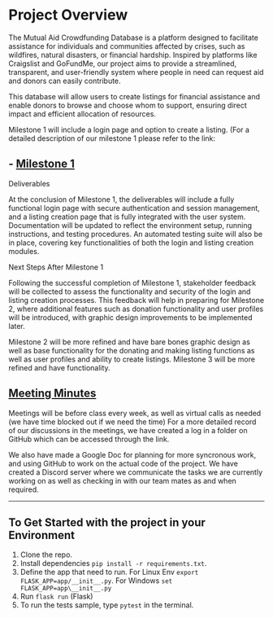 # Project Overview

The Mutual Aid Crowdfunding Database is a platform designed to facilitate assistance for individuals and communities affected by crises, such as wildfires, natural disasters, or financial hardship. Inspired by platforms like Craigslist and GoFundMe, our project aims to provide a streamlined, transparent, and user-friendly system where people in need can request aid and donors can easily contribute.

This database will allow users to create listings for financial assistance and enable donors to browse and choose whom to support, ensuring direct impact and efficient allocation of resources.


Milestone 1 will include a login page and option to create a listing. (For a detailed description of our milestone 1 please refer to the link:

## - [Milestone 1](milestones/Milestone1.md)

Deliverables

At the conclusion of Milestone 1, the deliverables will include a fully functional login page with secure authentication and session management, and a listing creation page that is fully integrated with the user system. Documentation will be updated to reflect the environment setup, running instructions, and testing procedures. An automated testing suite will also be in place, covering key functionalities of both the login and listing creation modules.

Next Steps After Milestone 1

Following the successful completion of Milestone 1, stakeholder feedback will be collected to assess the functionality and security of the login and listing creation processes. This feedback will help in preparing for Milestone 2, where additional features such as donation functionality and user profiles will be introduced, with graphic design improvements to be implemented later.

Milestone 2 will be more refined and have bare bones graphic design as well as base functionality for the donating and making listing functions as well as user profiles and ability to create listings.
Milestone 3 will be more refined and have functionality.

## [Meeting Minutes](Weekly_Meetings.md)

Meetings will be before class every week, as well as virtual calls as needed (we have time blocked out if we need the time)
For a more detailed record of our discussions in the meetings, we have created a log in a folder on GitHub which can be accessed through the link. 

We also have made a Google Doc for planning for more syncronous work, and using GitHub to work on the actual code of the project. We have created a Discord server where we communicate the tasks we are currently working on as well as checking in with our team mates as and when required.

---

## To Get Started with the project in your Environment

1. Clone the repo.
2. Install dependencies ```pip install -r requirements.txt```.
3. Define the app that need to run. For Linux Env ```export FLASK_APP=app/__init__.py```. For Windows ```set FLASK_APP=app\__init__.py```
4. Run ```flask run``` (Flask)
5. To run the tests sample, type ```pytest``` in the terminal.
